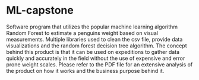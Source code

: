 # ML-capstone
Software program that utilizes the popular machine learning algorithm Random Forest to estimate a penguins weight based on visual measurements.  Multiple libraries used to clean the csv file, provide data visualizations and the random forest decision tree algorithm.  The concept behind this product is that it can be used on expeditions to gather data quickly and accurately in the field without the use of expensive and error prone weight scales.  Please refer to the PDF file for an extensive analysis of the product on how it works and the business purpose behind it.  
